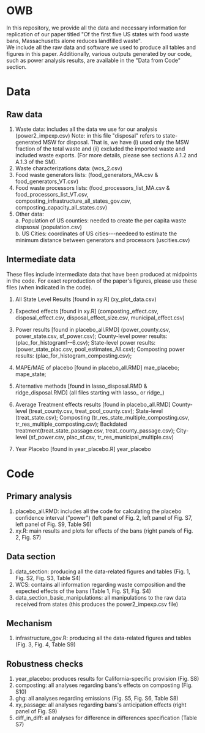 # OWB

In this repository, we provide all the data and necessary information for replication of our paper titled "Of the first five US states with food waste bans, Massachusetts alone reduces landfilled waste".  
We include all the raw data and software we used to produce all tables and figures in this paper. Additionally, various outputs generated by our code, such as power analysis results, are available in the "Data from Code" section.

# Data 

## Raw data 

1. Waste data: includes all the data we use for our analysis (power2_impexp.csv) Note: in this file "disposal" refers to state-generated MSW for disposal. That is, we have (i) used only the MSW fraction of the total waste and (ii) excluded the imported waste and included waste exports. (For more details, please see sections A.1.2 and A.1.3 of the SM).
2. Waste characterizations data:  (wcs_2.csv)
3. Food waste generators lists: (food_generators_MA.csv & food_generators_VT.csv)
4. Food waste processors lists: (food_processors_list_MA.csv & food_processors_list_VT.csv, composting_infrastructure_all_states_gov.csv, composting_capacity_all_states.csv)
5. Other data:   
   a. Population of US counties: needed to create the per capita waste dispsosal (population.csv)   
   b. US Cities: coordinates of US cities---needeed to estimate the minimum distance between generators and processors (uscities.csv)

## Intermediate data
These files include intermediate data that have been produced at midpoints in the code. For exact reproduction of the paper's figures, please use these files (when indicated in the code).

1. All State Level Results [found in xy.R] (xy_plot_data.csv)

2. Expected effects [found in xy.R] (composting_effect.csv, disposal_effect.csv, disposal_effect_size.csv, municipal_effect.csv)
   
3. Power results [found in placebo_all.RMD] (power_county.csv, power_state.csv, sf_power.csv);
   County-level power results: (plac_for_histogram1--6.csv);
   State-level power results: (power_state_plac.csv, pool_estimates_All.csv);
   Composting power results: (plac_for_histogram_composting.csv);
   

5. MAPE/MAE of placebo [found in placebo_all.RMD] 
   mae_placebo;
   mape_state;
   
6. Alternative methods [found in lasso_disposal.RMD & ridge_disposal.RMD] (all files starting with lasso_ or ridge_)

7. Average Treatment effects results [found in placebo_all.RMD] 
   County-level (treat_county.csv, treat_pool_county.csv);
   State-level (treat_state.csv);
   Composting (tr_res_state_multiple_composting.csv, tr_res_multiple_composting.csv);
   Backdated treatment(treat_state_passage.csv, treat_county_passage.csv);
   City-level (sf_power.csv, plac_sf.csv, tr_res_municipal_multiple.csv)

8. Year Placebo [found in year_placebo.R] 
   year_placebo


# Code

## Primary analysis
1. placebo_all.RMD: includes all the code for calculating the placebo confidence interval ("power") (left panel of Fig. 2, left panel of Fig. S7, left panel of Fig. S9, Table S6)
2. xy.R: main results and plots for effects of the bans (right panels of Fig. 2, Fig. S7)
## Data section
1. data_section: producing all the data-related figures and tables (Fig. 1, Fig. S2, Fig. S3, Table S4)
2. WCS: contains all information regarding waste composition and the expected effects of the bans (Table 1, Fig. S1, Fig. S4)
2. data_section_basic_manipulations: all manipulations to the raw data received from states (this produces the power2_impexp.csv file)
## Mechanism
1. infrastructure_gov.R: producing all the data-related figures and tables (Fig. 3, Fig. 4, Table S9)

## Robustness checks
1. year_placebo: produces results for California-specific provision (Fig. S8)
2. composting: all analyses regarding bans's effects on composting (Fig. S10)
3. ghg: all analyses regarding emissions (Fig. S5, Fig. S6, Table S8)
4. xy_passage: all analyses regarding bans's anticipation effects (right panel of Fig. S9)
5. diff_in_diff: all analyses for difference in differences specification (Table S7)

